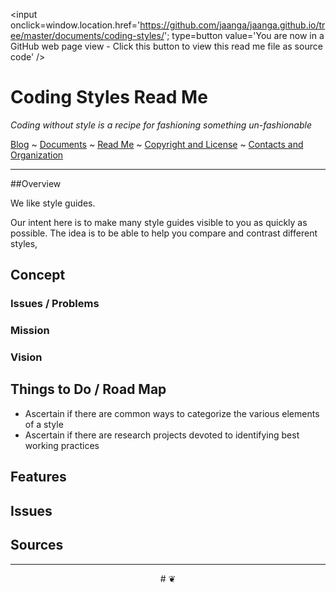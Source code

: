 ﻿<span style=display:none; >[You are now in a GitHub source code view - click this link to view this read me file as a web page]( http://jaanga.github.io/documents/coding-styles/ "View file as a web page." ) </span>
<input onclick=window.location.href='https://github.com/jaanga/jaanga.github.io/tree/master/documents/coding-styles/'; type=button  value='You are now in a GitHub web page view - Click this button to view this read me file as source code' />

<!--[Jaanga]( http://jaanga.github.io ) » [XXXXXX]( http://jaanga.github.io/XXXXXX/  ) » -->

Coding Styles Read Me
===

_Coding without style is a recipe for fashioning something un-fashionable_

[Blog]( http://jaanga.github.io/request-jaanga-blog-posts.html )
~ [Documents]( http://jaanga.github.io/documents ) 
~ [Read Me]( http://jaanga.github.io/#http://jaanga.github.io/readme.md )
~ [Copyright and License]( http://jaanga.github.io/#http://jaanga.github.io/jaanga-copyright-and-mit-license.md ) 
~ [Contacts and Organization]( http://jaanga.github.io/#http://jaanga.github.io/jaanga-contacts-and-organization.md ) 

***

##Overview

We like style guides.

Our intent here is to make many style guides visible to you as quickly as possible.
The idea is to be able to help you compare and contrast different styles,


<!--


### [Template Three.js Draw Things - Demo - Full Screen]( http://jaanga.github.io/cookbook-threejs/templates/template-threejs-draw-things-r1.html )

### Sample Web Page / Source Code

<iframe class=ifr src=http://jaanga.github.io/cookbook-html/templates/code-edit-view/code-edit-view-r2.html#http://jaanga.github.io/cookbook-threejs/templates/template-threejs-draw-things-r1.html width=100% height=600px ></iframe>  
###### _Template Three.js Draw Things - Dev revision - Code Edit View_ /  [Edit full screen]( http://jaanga.github.io/cookbook-html/templates/code-edit-view/code-edit-view-r2.html#http://jaanga.github.io/cookbook-threejs/templates/template-threejs-draw-things-r1.html )
-->

## Concept

### Issues / Problems
<!--

The general format is an adaptation of the ideas developed in Alexander's _et al_ [A Pattern Language]( https://books.google.com/books?id=hwAHmktpk5IC&pg=PR10#v=onepage&q&f=false ) - as sammarized on page 10.

Each pattern describes a problem which occurs over and over again in our environment, and then describes the core of the solution to that problem, in such a way that you can use this solution a million times over, without ever doing it the same way twice.

patterns are descriptions of common problems and proposal for the solutions that can be used repeatedly every time the problem is encountered and producing an different outcome.

-->


### Mission
<!-- a statement of a rationale, applicable now as well as in the future -->


### Vision
<!--  a descriptive picture of a desired future state -->


## Things to Do / Road Map

* Ascertain if there are common ways to categorize the various elements of a style
* Ascertain if there are research projects devoted to identifying best working practices

## Features
<!--
* Zoom, pan and rotate
	* 1 finger / left button =  rotate
	* 2 finger / wheel = zoom in and out
	* 3 finger / right button = pan
-->

## Issues

 
## Sources




***

<center title="dingbat" >
# <a href=javascript:window.scrollTo(0,0); style=text-decoration:none; > ❦ </a>
</center>



